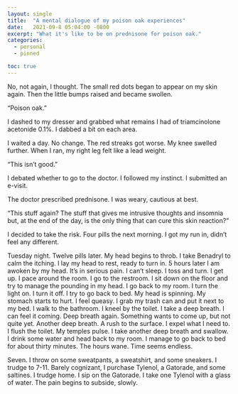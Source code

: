 ```yaml
---
layout: single
title:  "A mental dialogue of my poison oak experiences"
date:   2021-09-8 05:04:00 -0800
excerpt: "What it's like to be on prednisone for poison oak."
categories: 
  - personal
  - pinned

toc: true
---
```


No, not again, I thought. The small red dots began to appear on my skin again. Then the little bumps raised and became swollen.

“Poison oak.”

I dashed to my dresser and grabbed what remains I had of triamcinolone acetonide 0.1%. I dabbed a bit on each area. 

I waited a day. No change. The red streaks got worse. My knee swelled further. When I ran, my right leg felt like a lead weight. 

“This isn’t good.”

I debated whether to go to the doctor. I followed my instinct. I submitted an e-visit. 

The doctor prescribed prednisone. I was weary, cautious at best.  

“This stuff again? The stuff that gives me intrusive thoughts and insomnia but, at the end of the day, is the only thing that can cure this skin reaction?”

I decided to take the risk. Four pills the next morning. I got my run in, didn’t feel any different. 

Tuesday night. Twelve pills later. My head begins to throb. I take Benadryl to calm the itching. I lay my head to rest, ready to turn in. 5 hours later I am awoken by my head. It’s in serious pain. I can’t sleep. I toss and turn. I get up. I pace around the room. I go to the restroom. I sit down on the floor and try to manage the pounding in my head. I go back to my room. I turn the light on. I turn it off. I try to go back to bed. My head is spinning. My stomach starts to hurt. I feel queasy. I grab my trash can and put it next to my bed. I walk to the bathroom. I kneel by the toilet. I take a deep breath. I can feel it coming. Deep breath again. Something wants to come up, but not quite yet. Another deep breath. A rush to the surface. I expel what I need to. I flush the toilet. My temples pulse. I take another deep breath and swallow. I drink some water and head back to my room. I manage to go back to bed for about thirty minutes. The hours wane. Time seems endless.

Seven.  I throw on some sweatpants, a sweatshirt, and some sneakers. I trudge to 7-11. Barely cognizant, I purchase Tylenol, a Gatorade, and some saltines. I trudge home. I sip on the Gatorade. I take one Tylenol with a glass of water. The pain begins to subside, slowly. 
